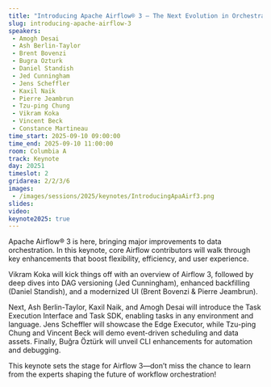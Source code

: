 ```yaml
---
title: "Introducing Apache Airflow® 3 – The Next Evolution in Orchestration"
slug: introducing-apache-airflow-3
speakers:
 - Amogh Desai
 - Ash Berlin-Taylor
 - Brent Bovenzi
 - Bugra Ozturk
 - Daniel Standish
 - Jed Cunningham
 - Jens Scheffler
 - Kaxil Naik
 - Pierre Jeambrun
 - Tzu-ping Chung
 - Vikram Koka
 - Vincent Beck
 - Constance Martineau
time_start: 2025-09-10 09:00:00
time_end: 2025-09-10 11:00:00
room: Columbia A
track: Keynote
day: 20251
timeslot: 2
gridarea: 2/2/3/6
images: 
 - /images/sessions/2025/keynotes/IntroducingApaAirf3.png
slides:
video: 
keynote2025: true
---
```


Apache Airflow® 3 is here, bringing major improvements to data orchestration. In this keynote, core Airflow contributors will walk through key enhancements that boost flexibility, efficiency, and user experience.

Vikram Koka will kick things off with an overview of Airflow 3, followed by deep dives into DAG versioning (Jed Cunningham), enhanced backfilling (Daniel Standish), and a modernized UI (Brent Bovenzi & Pierre Jeambrun).

Next, Ash Berlin-Taylor, Kaxil Naik, and Amogh Desai will introduce the Task Execution Interface and Task SDK, enabling tasks in any environment and language. Jens Scheffler will showcase the Edge Executor, while Tzu-ping Chung and Vincent Beck will demo event-driven scheduling and data assets. Finally, Buğra Öztürk will unveil CLI enhancements for automation and debugging.

This keynote sets the stage for Airflow 3—don’t miss the chance to learn from the experts shaping the future of workflow orchestration!